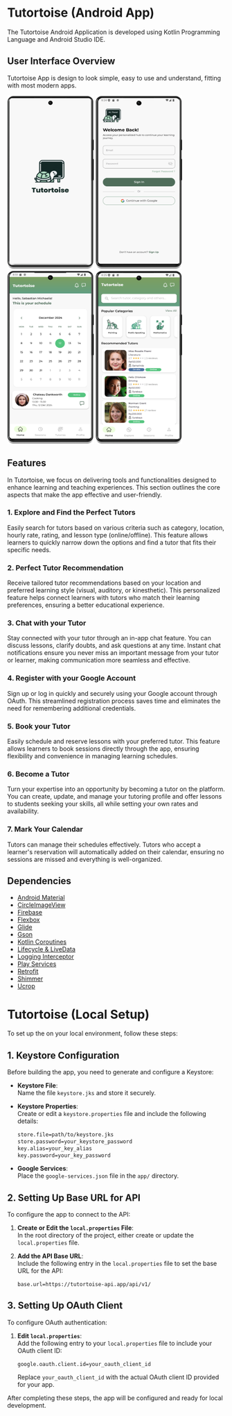 # Tutortoise (Android App)

The Tutortoise Android Application is developed using Kotlin Programming Language and Android Studio IDE.

## User Interface Overview

Tutortoise App is design to look simple, easy to use and understand, fitting with most modern apps.

<p float="left">
   <img src=".github/splash.png" width="200" height="400" />
   <img src=".github/login.png" width="200" height="400" />
   <img src=".github/tutor.png" width="200" height="400" />
   <img src=".github/learner.png" width="200" height="400" />
</p>

## Features

In Tutortoise, we focus on delivering tools and functionalities designed to enhance learning and teaching experiences. This section outlines the core aspects that make the app effective and user-friendly.

### 1. Explore and Find the Perfect Tutors

Easily search for tutors based on various criteria such as category, location, hourly rate, rating, and lesson type (online/offline). This feature allows learners to quickly narrow down the options and find a tutor that fits their specific needs.

### 2. Perfect Tutor Recommendation

Receive tailored tutor recommendations based on your location and preferred learning style (visual, auditory, or kinesthetic). This personalized feature helps connect learners with tutors who match their learning preferences, ensuring a better educational experience.

### 3. Chat with your Tutor

Stay connected with your tutor through an in-app chat feature. You can discuss lessons, clarify doubts, and ask questions at any time. Instant chat notifications ensure you never miss an important message from your tutor or learner, making communication more seamless and effective.

### 4. Register with your Google Account

Sign up or log in quickly and securely using your Google account through OAuth. This streamlined registration process saves time and eliminates the need for remembering additional credentials.

### 5. Book your Tutor

Easily schedule and reserve lessons with your preferred tutor. This feature allows learners to book sessions directly through the app, ensuring flexibility and convenience in managing learning schedules.

### 6. Become a Tutor

Turn your expertise into an opportunity by becoming a tutor on the platform. You can create, update, and manage your tutoring profile and offer lessons to students seeking your skills, all while setting your own rates and availability.

### 7. Mark Your Calendar

Tutors can manage their schedules effectively. Tutors who accept a learner's reservation will automatically added on their calendar, ensuring no sessions are missed and everything is well-organized.

## Dependencies

- [Android Material](https://github.com/material-components/material-components-android/blob/master/docs/getting-started.md)
- [CircleImageView](https://github.com/hdodenhof/CircleImageView)
- [Firebase](https://firebase.google.com/docs/android/android-play-services)
- [Flexbox](https://github.com/google/flexbox-layout)
- [Glide](https://github.com/bumptech/glide)
- [Gson](https://github.com/google/gson)
- [Kotlin Coroutines](https://github.com/Kotlin/kotlinx.coroutines)
- [Lifecycle & LiveData](https://developer.android.com/jetpack/androidx/releases/lifecycle)
- [Logging Interceptor](https://square.github.io/okhttp/)
- [Play Services](https://developers.google.com/android/guides/setup)
- [Retrofit](https://github.com/square/retrofit)
- [Shimmer](https://github.com/facebookarchive/shimmer-android)
- [Ucrop](https://github.com/Yalantis/uCrop)

# Tutortoise (Local Setup)

To set up the on your local environment, follow these steps:

## 1. Keystore Configuration

Before building the app, you need to generate and configure a Keystore:

- **Keystore File**:  
  Name the file `keystore.jks` and store it securely.

- **Keystore Properties**:  
  Create or edit a `keystore.properties` file and include the following details:

  ```properties
  store.file=path/to/keystore.jks
  store.password=your_keystore_password
  key.alias=your_key_alias
  key.password=your_key_password
  ```

- **Google Services**:  
  Place the `google-services.json` file in the `app/` directory.

## 2. Setting Up Base URL for API

To configure the app to connect to the API:

1. **Create or Edit the `local.properties` File**:  
   In the root directory of the project, either create or update the `local.properties` file.

2. **Add the API Base URL**:  
   Include the following entry in the `local.properties` file to set the base URL for the API:
   ```properties
   base.url=https://tutortoise-api.app/api/v1/
   ```

## 3. Setting Up OAuth Client

To configure OAuth authentication:

1. **Edit `local.properties`**:  
   Add the following entry to your `local.properties` file to include your OAuth client ID:

   ```properties
   google.oauth.client.id=your_oauth_client_id
   ```

   Replace `your_oauth_client_id` with the actual OAuth client ID provided for your app.

After completing these steps, the app will be configured and ready for local development.
